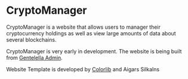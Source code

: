 # CryptoManager

CryptoManager is a website that allows users to manager their cryptocurrency holdings as well as view large amounts of data about several blockchains.

CryptoManager is very early in development. The website is being built from [Gentelella Admin](https://github.com/puikinsh/gentelella).


Website Template is developed by [Colorlib](https://colorlib.com/ "Colorlib - Make Your First Blog") and Aigars Silkalns

